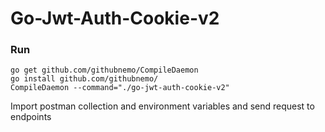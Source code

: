 # Go-Jwt-Auth-Cookie-v2

### Run
```
go get github.com/githubnemo/CompileDaemon
go install github.com/githubnemo/
CompileDaemon --command="./go-jwt-auth-cookie-v2"
```
Import postman collection and environment variables and send request to endpoints